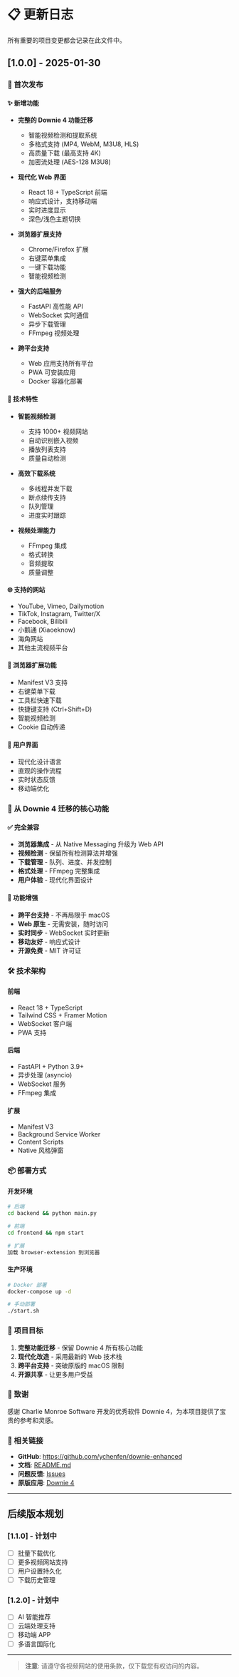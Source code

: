 # 📋 更新日志

所有重要的项目变更都会记录在此文件中。

## [1.0.0] - 2025-01-30

### 🎉 首次发布

#### ✨ 新增功能
- **完整的 Downie 4 功能迁移**
  - 智能视频检测和提取系统
  - 多格式支持 (MP4, WebM, M3U8, HLS)
  - 高质量下载 (最高支持 4K)
  - 加密流处理 (AES-128 M3U8)

- **现代化 Web 界面**
  - React 18 + TypeScript 前端
  - 响应式设计，支持移动端
  - 实时进度显示
  - 深色/浅色主题切换

- **浏览器扩展支持**
  - Chrome/Firefox 扩展
  - 右键菜单集成
  - 一键下载功能
  - 智能视频检测

- **强大的后端服务**
  - FastAPI 高性能 API
  - WebSocket 实时通信
  - 异步下载管理
  - FFmpeg 视频处理

- **跨平台支持**
  - Web 应用支持所有平台
  - PWA 可安装应用
  - Docker 容器化部署

#### 🔧 技术特性
- **智能视频检测**
  - 支持 1000+ 视频网站
  - 自动识别嵌入视频
  - 播放列表支持
  - 质量自动检测

- **高效下载系统**
  - 多线程并发下载
  - 断点续传支持
  - 队列管理
  - 进度实时跟踪

- **视频处理能力**
  - FFmpeg 集成
  - 格式转换
  - 音频提取
  - 质量调整

#### 🌐 支持的网站
- YouTube, Vimeo, Dailymotion
- TikTok, Instagram, Twitter/X
- Facebook, Bilibili
- 小鹅通 (Xiaoeknow)
- 海角网站
- 其他主流视频平台

#### 📱 浏览器扩展功能
- Manifest V3 支持
- 右键菜单下载
- 工具栏快速下载
- 快捷键支持 (Ctrl+Shift+D)
- 智能视频检测
- Cookie 自动传递

#### 🎨 用户界面
- 现代化设计语言
- 直观的操作流程
- 实时状态反馈
- 移动端优化

### 🔄 从 Downie 4 迁移的核心功能

#### ✅ 完全兼容
- **浏览器集成** - 从 Native Messaging 升级为 Web API
- **视频检测** - 保留所有检测算法并增强
- **下载管理** - 队列、进度、并发控制
- **格式处理** - FFmpeg 完整集成
- **用户体验** - 现代化界面设计

#### 🚀 功能增强
- **跨平台支持** - 不再局限于 macOS
- **Web 原生** - 无需安装，随时访问
- **实时同步** - WebSocket 实时更新
- **移动友好** - 响应式设计
- **开源免费** - MIT 许可证

### 🛠️ 技术架构

#### 前端
- React 18 + TypeScript
- Tailwind CSS + Framer Motion
- WebSocket 客户端
- PWA 支持

#### 后端
- FastAPI + Python 3.9+
- 异步处理 (asyncio)
- WebSocket 服务
- FFmpeg 集成

#### 扩展
- Manifest V3
- Background Service Worker
- Content Scripts
- Native 风格弹窗

### 📦 部署方式

#### 开发环境
```bash
# 后端
cd backend && python main.py

# 前端  
cd frontend && npm start

# 扩展
加载 browser-extension 到浏览器
```

#### 生产环境
```bash
# Docker 部署
docker-compose up -d

# 手动部署
./start.sh
```

### 🎯 项目目标

1. **完整功能迁移** - 保留 Downie 4 所有核心功能
2. **现代化改造** - 采用最新的 Web 技术栈
3. **跨平台支持** - 突破原版的 macOS 限制
4. **开源共享** - 让更多用户受益

### 🙏 致谢

感谢 Charlie Monroe Software 开发的优秀软件 Downie 4，为本项目提供了宝贵的参考和灵感。

### 🔗 相关链接

- **GitHub**: https://github.com/ychenfen/downie-enhanced
- **文档**: [README.md](./README.md)
- **问题反馈**: [Issues](https://github.com/ychenfen/downie-enhanced/issues)
- **原版应用**: [Downie 4](https://software.charliemonroe.net/downie/)

---

## 后续版本规划

### [1.1.0] - 计划中
- [ ] 批量下载优化
- [ ] 更多视频网站支持
- [ ] 用户设置持久化
- [ ] 下载历史管理

### [1.2.0] - 计划中
- [ ] AI 智能推荐
- [ ] 云端处理支持
- [ ] 移动端 APP
- [ ] 多语言国际化

---

> **注意**: 请遵守各视频网站的使用条款，仅下载您有权访问的内容。